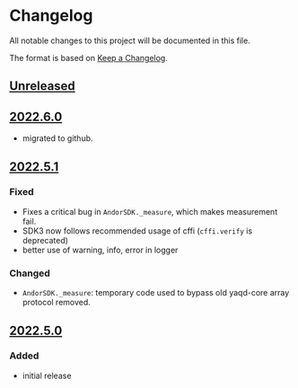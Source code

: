 # Changelog
All notable changes to this project will be documented in this file.

The format is based on [Keep a Changelog](https://keepachangelog.com/).

## [Unreleased]

## [2022.6.0]
- migrated to github.

## [2022.5.1]

### Fixed
- Fixes a critical bug in `AndorSDK._measure`, which makes measurement fail.
- SDK3 now follows recommended usage of cffi (`cffi.verify` is deprecated)
- better use of warning, info, error in logger

### Changed
- `AndorSDK._measure`: temporary code used to bypass old yaqd-core array protocol removed.

## [2022.5.0]

### Added
- initial release

[Unreleased]: https://github.com/yaq-project/yaqd-andor/compare/v2022.6.0...main
[2022.6.0]: https://github.com/yaq-project/yaqd-andor/compare/v2022.5.1...v2022.6.0
[2022.5.1]: https://github.com/yaq-project/yaqd-andor/compare/v2022.5.0...v2022.5.1
[2022.5.0]: https://github.com/yaq-project/yaqd-andor/releases/tag/v2022.5.0
